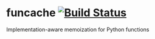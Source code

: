 # funcache [![Build Status](https://app.travis-ci.com/aromatt/funcache.svg?branch=main)](https://app.travis-ci.com/aromatt/funcache)
Implementation-aware memoization for Python functions
